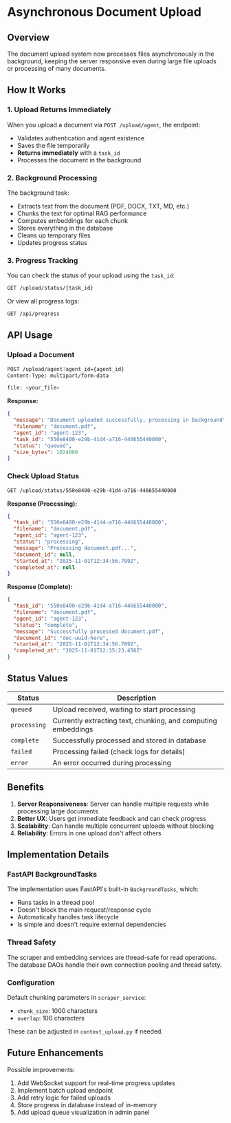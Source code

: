 # Asynchronous Document Upload

## Overview

The document upload system now processes files asynchronously in the background, keeping the server responsive even during large file uploads or processing of many documents.

## How It Works

### 1. Upload Returns Immediately

When you upload a document via `POST /upload/agent`, the endpoint:

- Validates authentication and agent existence
- Saves the file temporarily
- **Returns immediately** with a `task_id`
- Processes the document in the background

### 2. Background Processing

The background task:

- Extracts text from the document (PDF, DOCX, TXT, MD, etc.)
- Chunks the text for optimal RAG performance
- Computes embeddings for each chunk
- Stores everything in the database
- Cleans up temporary files
- Updates progress status

### 3. Progress Tracking

You can check the status of your upload using the `task_id`:

```bash
GET /upload/status/{task_id}
```

Or view all progress logs:

```bash
GET /api/progress
```

## API Usage

### Upload a Document

```bash
POST /upload/agent?agent_id={agent_id}
Content-Type: multipart/form-data

file: <your_file>
```

**Response:**

```json
{
  "message": "Document uploaded successfully, processing in background",
  "filename": "document.pdf",
  "agent_id": "agent-123",
  "task_id": "550e8400-e29b-41d4-a716-446655440000",
  "status": "queued",
  "size_bytes": 1024000
}
```

### Check Upload Status

```bash
GET /upload/status/550e8400-e29b-41d4-a716-446655440000
```

**Response (Processing):**

```json
{
  "task_id": "550e8400-e29b-41d4-a716-446655440000",
  "filename": "document.pdf",
  "agent_id": "agent-123",
  "status": "processing",
  "message": "Processing document.pdf...",
  "document_id": null,
  "started_at": "2025-11-01T12:34:56.789Z",
  "completed_at": null
}
```

**Response (Complete):**

```json
{
  "task_id": "550e8400-e29b-41d4-a716-446655440000",
  "filename": "document.pdf",
  "agent_id": "agent-123",
  "status": "complete",
  "message": "Successfully processed document.pdf",
  "document_id": "doc-uuid-here",
  "started_at": "2025-11-01T12:34:56.789Z",
  "completed_at": "2025-11-01T12:35:23.456Z"
}
```

## Status Values

| Status       | Description                                                   |
| ------------ | ------------------------------------------------------------- |
| `queued`     | Upload received, waiting to start processing                  |
| `processing` | Currently extracting text, chunking, and computing embeddings |
| `complete`   | Successfully processed and stored in database                 |
| `failed`     | Processing failed (check logs for details)                    |
| `error`      | An error occurred during processing                           |

## Benefits

1. **Server Responsiveness**: Server can handle multiple requests while processing large documents
2. **Better UX**: Users get immediate feedback and can check progress
3. **Scalability**: Can handle multiple concurrent uploads without blocking
4. **Reliability**: Errors in one upload don't affect others

## Implementation Details

### FastAPI BackgroundTasks

The implementation uses FastAPI's built-in `BackgroundTasks`, which:

- Runs tasks in a thread pool
- Doesn't block the main request/response cycle
- Automatically handles task lifecycle
- Is simple and doesn't require external dependencies

### Thread Safety

The scraper and embedding services are thread-safe for read operations. The database DAOs handle their own connection pooling and thread safety.

### Configuration

Default chunking parameters in `scraper_service`:

- `chunk_size`: 1000 characters
- `overlap`: 100 characters

These can be adjusted in `context_upload.py` if needed.

## Future Enhancements

Possible improvements:

1. Add WebSocket support for real-time progress updates
2. Implement batch upload endpoint
3. Add retry logic for failed uploads
4. Store progress in database instead of in-memory
5. Add upload queue visualization in admin panel
